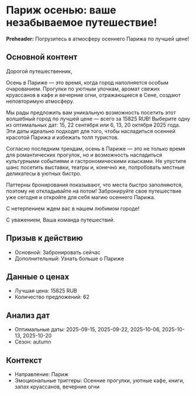 # Париж осенью: ваше незабываемое путешествие!

**Preheader:** Погрузитесь в атмосферу осеннего Парижа по лучшей цене!

## Основной контент

Дорогой путешественник,

Осень в Париже — это время, когда город наполняется особым очарованием. Прогулки по уютным улочкам, аромат свежих круассанов в кафе и вечерние огни, отражающиеся в Сене, создают неповторимую атмосферу.

Мы рады предложить вам уникальную возможность посетить этот волшебный город по лучшей цене — всего за 15825 RUB! Выберите одну из оптимальных дат: 15, 22 сентября или 6, 13, 20 октября 2025 года. Эти даты идеально подходят для того, чтобы насладиться осенней красотой Парижа и избежать толп туристов.

Согласно последним трендам, осень в Париже — это не только время для романтических прогулок, но и возможность насладиться культурными событиями и гастрономическими изысками. Не упустите шанс посетить выставки, театры и, конечно же, попробовать местные деликатесы в уютных бистро.

Паттерны бронирования показывают, что места быстро заполняются, поэтому не откладывайте на потом! Забронируйте свое путешествие уже сегодня и откройте для себя магию осеннего Парижа.

С нетерпением ждем вас в нашем любимом городе!

С уважением,
Ваша команда путешествий.

## Призыв к действию

- Основной: Забронировать сейчас
- Дополнительный: Узнать больше о Париже

## Данные о ценах

- Лучшая цена: 15825 RUB
- Количество предложений: 62

## Анализ дат

- Оптимальные даты: 2025-09-15, 2025-09-22, 2025-10-06, 2025-10-13, 2025-10-20
- Сезон: autumn

## Контекст

- Направление: Париж
- Эмоциональные триггеры: Осенние прогулки, уютные кафе, книги, запах круассанов, вечерние огни
